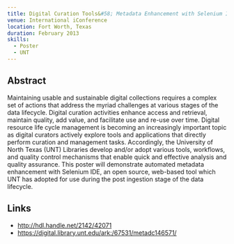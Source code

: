 ```yaml
---
title: Digital Curation Tools&#58; Metadata Enhancement with Selenium IDE
venue: International iConference
location: Fort Worth, Texas
duration: February 2013
skills:
  - Poster
  - UNT
---
```


Abstract
-------

Maintaining usable and sustainable digital collections requires a complex set of actions that address the myriad challenges at various stages of the data lifecycle. Digital curation activities enhance access and retrieval, maintain quality, add value, and facilitate use and re-use over time. Digital resource life cycle management is becoming an increasingly important topic as digital curators actively explore tools and applications that directly perform curation and management tasks. Accordingly, the University of North Texas (UNT) Libraries develop and/or adopt various tools, workflows, and quality control mechanisms that enable quick and effective analysis and quality assurance. This poster will demonstrate automated metadata enhancement with Selenium IDE, an open source, web-based tool which UNT has adopted for use during the post ingestion stage of the data lifecycle.


Links
----------

* <http://hdl.handle.net/2142/42071>
* <https://digital.library.unt.edu/ark:/67531/metadc146571/>
